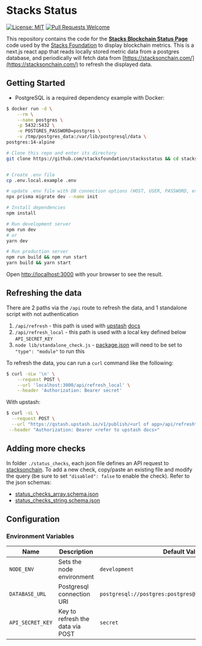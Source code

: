 # Stacks Status
[![License: MIT](https://img.shields.io/badge/License-MIT-blue.svg)](https://mit-license.org/)
[![Pull Requests Welcome](https://img.shields.io/badge/PRs-welcome-brightgreen.svg?style=flat)](http://makeapullrequest.com)

This repository contains the code for the [**Stacks Blockchain Status Page**](https://status.stacks.org/) code used by the [Stacks Foundation](https://www.stacks.org) to display blockchain metrics.
This is a next.js react app that reads locally stored metric data from a postgres database, and periodically will fetch data from [https://stacksonchain.com/](https://stacksonchain.com/) to refresh the displayed data. 


## Getting Started

* PostgreSQL is a required dependency
example with Docker:
```bash
$ docker run -d \
    --rm \
    --name postgres \
    -p 5432:5432 \
    -e POSTGRES_PASSWORD=postgres \
    -v /tmp/postgres_data:/var/lib/postgresql/data \
postgres:14-alpine
```

```bash
# Clone this repo and enter its directory
git clone https://github.com/stacksfoundation/stacksstatus && cd stacksstatus


# Create .env file
cp .env.local.example .env

# update .env file with DB connection options (HOST, USER, PASSWORD, etc) and apply migrations
npx prisma migrate dev --name init

# Install dependencies
npm install

# Run development server
npm run dev
# or
yarn dev

# Run production server
npm run build && npm run start
yarn build && yarn start
```

Open [http://localhost:3000](http://localhost:3000) with your browser to see the result.

## Refreshing the data
There are 2 paths via the `/api` route to refresh the data, and 1 standalone script with not authentication

1. `/api/refresh` - this path is used with [upstash](upstash.com) [docs](https://docs.upstash.com/qstash/quickstarts/vercel-nextjs)
2. `/api/refresh_local` - this path is used with a local key defined below `API_SECRET_KEY`
3. `node lib/standalone_check.js` - [package.json](./package.json) will need to be set to `"type": "module"` to run this

To refresh the data, you can run a `curl` command like the following:
```bash
$ curl -sLw '\n' \
    --request POST \
    --url 'localhost:3000/api/refresh_local' \
    --header 'Authorization: Bearer secret'
```

With upstash:
```bash
$ curl -sL \
  --request POST \
  --url "https://qstash.upstash.io/v1/publish/<url of app>/api/refresh" \
 --header "Authorization: Bearer <refer to upstash docs>"
```


## Adding more checks
In folder `./status_checks`, each json file defines an API request to [stacksonchain](https://stacksonchain.com). 
To add a new check, copy/paste an existing file and modify the query (be sure to set `"disabled": false` to enable the check). 
Refer to the json schemas:
* [status_checks_array.schema.json](./status_checks_array.schema.json)
* [status_checks_string.schema.json](./status_checks_string.schema.json)


## Configuration

### Environment Variables

| Name                                   | Description                         | Default Value                                             |
| -------------------------------------- | ----------------------------------- | --------------------------------------------------------- |
| `NODE_ENV`                             | Sets the node environment           | `development`                                             |
| `DATABASE_URL`                         | Postgresql connection URI           | `postgresql://postgres:postgres@localhost:5432/postgres`  |
| `API_SECRET_KEY`                       | Key to refresh the data via POST    | `secret`                                                  |



